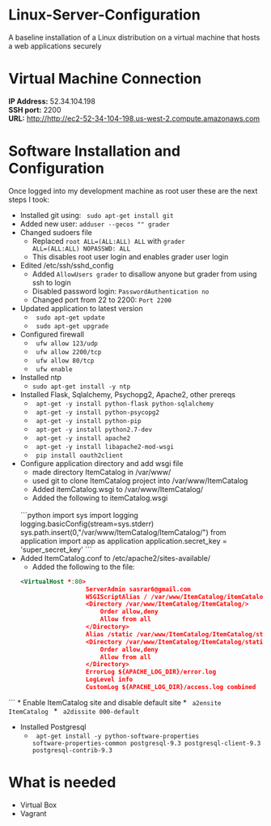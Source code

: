 # Linux-Server-Configuration
A baseline installation of a Linux distribution on a virtual machine that hosts a web applications securely

# Virtual Machine Connection
<b>IP Address:</b> 52.34.104.198 <br>
<b>SSH port:</b> 2200 <br>
<b>URL:</b> <a href="http://http://ec2-52-34-104-198.us-west-2.compute.amazonaws.com">http://http://ec2-52-34-104-198.us-west-2.compute.amazonaws.com</a><br>

# Software Installation and Configuration
Once logged into my development machine as root user these are the next steps I took:
* Installed git using: <code> sudo apt-get install git </code>
* Added new user: <code>adduser --gecos "" grader</code>
* Changed sudoers file
  * Replaced <code>root ALL=(ALL:ALL) ALL</code> with <code>grader ALL=(ALL:ALL) NOPASSWD: ALL</code>
  * This disables root user login and enables grader user login
* Edited /etc/ssh/sshd_config
  * Added <code>AllowUsers grader</code> to disallow anyone but grader from using ssh to login
  * Disabled password login: <code>PasswordAuthentication no</code>
  * Changed port from 22 to 2200: <code>Port 2200</code>
* Updated application to latest version
  * <code> sudo apt-get update </code>
  * <code> sudo apt-get upgrade </code>
* Configured firewall
  * <code> ufw allow 123/udp </code>
  * <code> ufw allow 2200/tcp </code>
  * <code> ufw allow 80/tcp </code>
  * <code> ufw enable </code>
* Installed ntp
  * <code>sudo apt-get install -y ntp</code>
* Installed Flask, Sqlalchemy, Psychopg2, Apache2, other prereqs
  * <code> apt-get -y install python-flask python-sqlalchemy </code>
  * <code> apt-get -y install python-psycopg2 </code>
  * <code> apt-get -y install python-pip </code>
  * <code> apt-get -y install python2.7-dev </code>
  * <code> apt-get -y install apache2 </code>
  * <code> apt-get -y install libapache2-mod-wsgi </code>
  * <code> pip install oauth2client </code>
* Configure application directory and add wsgi file
  * made directory ItemCatalog in /var/www/
  * used git to clone ItemCatalog project into /var/www/ItemCatalog
  * Added itemCatalog.wsgi to /var/www/ItemCatalog/
  * Added the following to itemCatalog.wsgi
  <br>
  ```python
  import sys
  import logging
  logging.basicConfig(stream=sys.stderr)
  sys.path.insert(0,"/var/www/ItemCatalog/ItemCatalog/")
  from application import app as application
  application.secret_key = 'super_secret_key'
  ```
* Added ItemCatalog.conf to /etc/apache2/sites-available/
  * Added the following to the file:
  ```xml
  <VirtualHost *:80>
                    ServerAdmin sasrar6@gmail.com
                    WSGIScriptAlias / /var/www/ItemCatalog/itemCatalog.wsgi
                    <Directory /var/www/ItemCatalog/ItemCatalog/>
                        Order allow,deny
                        Allow from all
                    </Directory>
                    Alias /static /var/www/ItemCatalog/ItemCatalog/static
                    <Directory /var/www/ItemCatalog/ItemCatalog/static/>
                        Order allow,deny
                        Allow from all
                    </Directory>
                    ErrorLog ${APACHE_LOG_DIR}/error.log
                    LogLevel info
                    CustomLog ${APACHE_LOG_DIR}/access.log combined
</VirtualHost>
  ```
* Enable ItemCatalog site and disable default site
  * <code> a2ensite ItemCatalog </code>
  * <code> a2dissite 000-default </code>

* Installed Postgresql
  * <code> apt-get install -y python-software-properties software-properties-common postgresql-9.3 postgresql-client-9.3 postgresql-contrib-9.3 </code>

  
# What is needed
* Virtual Box
* Vagrant

